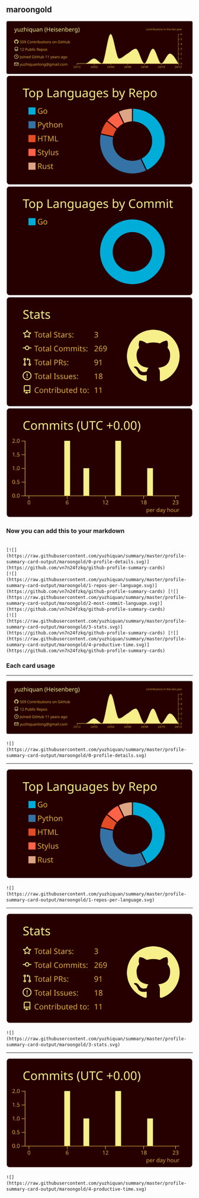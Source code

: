 ## maroongold

[![](./0-profile-details.svg)](https://github.com/vn7n24fzkq/github-profile-summary-cards)
[![](./1-repos-per-language.svg)](https://github.com/vn7n24fzkq/github-profile-summary-cards) [![](./2-most-commit-language.svg)](https://github.com/vn7n24fzkq/github-profile-summary-cards)
[![](./3-stats.svg)](https://github.com/vn7n24fzkq/github-profile-summary-cards) [![](./4-productive-time.svg)](https://github.com/vn7n24fzkq/github-profile-summary-cards)
### Now you can add this to your markdown
```

[![](https://raw.githubusercontent.com/yuzhiquan/summary/master/profile-summary-card-output/maroongold/0-profile-details.svg)](https://github.com/vn7n24fzkq/github-profile-summary-cards)
[![](https://raw.githubusercontent.com/yuzhiquan/summary/master/profile-summary-card-output/maroongold/1-repos-per-language.svg)](https://github.com/vn7n24fzkq/github-profile-summary-cards) [![](https://raw.githubusercontent.com/yuzhiquan/summary/master/profile-summary-card-output/maroongold/2-most-commit-language.svg)](https://github.com/vn7n24fzkq/github-profile-summary-cards)
[![](https://raw.githubusercontent.com/yuzhiquan/summary/master/profile-summary-card-output/maroongold/3-stats.svg)](https://github.com/vn7n24fzkq/github-profile-summary-cards) [![](https://raw.githubusercontent.com/yuzhiquan/summary/master/profile-summary-card-output/maroongold/4-productive-time.svg)](https://github.com/vn7n24fzkq/github-profile-summary-cards)

```

### Each card usage
---

![](./0-profile-details.svg)

```
![](https://raw.githubusercontent.com/yuzhiquan/summary/master/profile-summary-card-output/maroongold/0-profile-details.svg)
```

    

---

![](./1-repos-per-language.svg)

```
![](https://raw.githubusercontent.com/yuzhiquan/summary/master/profile-summary-card-output/maroongold/1-repos-per-language.svg)
```

    

---

![](./3-stats.svg)

```
![](https://raw.githubusercontent.com/yuzhiquan/summary/master/profile-summary-card-output/maroongold/3-stats.svg)
```

    

---

![](./4-productive-time.svg)

```
![](https://raw.githubusercontent.com/yuzhiquan/summary/master/profile-summary-card-output/maroongold/4-productive-time.svg)
```

    

